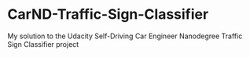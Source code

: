# CarND-Traffic-Sign-Classifier
My solution to the Udacity Self-Driving Car Engineer Nanodegree Traffic Sign Classifier project
